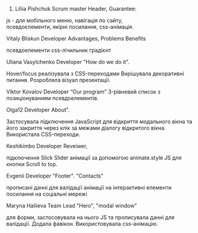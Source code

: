 1. Liliia Pishchuk
Scrum master
Header, Guarantee:

js - для мобільного меню,
 навігація по сайту,    
псевдоєлементи,
якірні посилання,
css-анімація. 



 

Vitaly Bliskun
Developer
Advantages,
 Problems 
 Benefits

псевдоелементи
css-лічильник
градієнт





Uliana Vasylchenko
Developer
"How do we do it".

 Hover/focus реалізувала з CSS-переходами
Вирішувала декоративні питання.
Розробляла візуал презентації.





Viktor Kovalov
Developer
“Our program”
3-рівневий список з 
позиціонуванням псевдоелементів.




Olga12
Developer
About".

 Застосувала підключення JavaScript 
для відкриття модального вікна та 
його закриття через клік за межами 
діалогу відкритого вікна.
 Використала CSS-переходи.




Keshikimbo
Developer
Reveiwer,

 підключення Slick Slider
 анімації за допомогою animate.style
JS для кнопки Scroll to top.




Evgenii
Developer
"Footer". "Contacts" 

прописані данні для валідації
 анімації на інтерактивні елементи
 посилання на соціальні мережі





Maryna Haliieva
Team Lead
"Hero", "modal window"

для форми, застосовувала на нього JS та прописувала данні для валідації.
Додала фавікон. 
Використовувала сss-анімацію.
